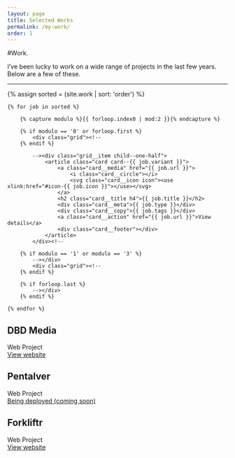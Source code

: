```yaml
---
layout: page
title: Selected Works
permalink: /my-work/
order: 1
---
```



#Work.

I’ve been lucky to work on a wide range of projects in the last few years. Below are a few of these.

<hr class="hr hr--line" />

<div class="cards">
    {% assign sorted = (site.work | sort: 'order') %}
	
    {% for job in sorted %}
	
		{% capture modulo %}{{ forloop.index0 | mod:2 }}{% endcapture %}
		
		{% if modulo == '0' or forloop.first %}
			<div class="grid"><!--
		{% endif %}
		
			--><div class="grid__item child--one-half">
				<article class="card card--{{ job.variant }}">
					<a class="card__media" href="{{ job.url }}">
						<i class="card__circle"></i>
						<svg class="card__icon icon"><use xlink:href="#icon-{{ job.icon }}"></use></svg>    
					</a>
					<h2 class="card__title h4">{{ job.title }}</h2>
					<div class="card__meta">{{ job.type }}</div>
					<div class="card__copy">{{ job.tags }}</div>
					<a class="card__action" href="{{ job.url }}">View details</a>
					<div class="card__footer"></div>
				</article>
			</div><!--
		
		{% if modulo == '1' or modulo == '3' %}
			--></div>
			<div class="grid"><!--
		{% endif %}
		
		{% if forloop.last %}
			--></div>
		{% endif %}
		
	{% endfor %}
</div>

<article class="card card--stack card--v1">
	<h2 class="card__title h4">DBD Media</h2>
	<div class="card__meta">Web Project</div>
	<a class="card__action" href="http://dbdmedia.co.uk">View website</a>
</article>

<article class="card card--stack card--v2">
	<h2 class="card__title h4">Pentalver</h2>
	<div class="card__meta">Web Project</div>
	<a class="card__action" href="#">Being deployed (coming soon)</a>
</article>

<article class="card card--stack card--v3">
	<h2 class="card__title h4">Forkliftr</h2>
	<div class="card__meta">Web Project</div>
	<a class="card__action" href="#">View website</a>
</article>